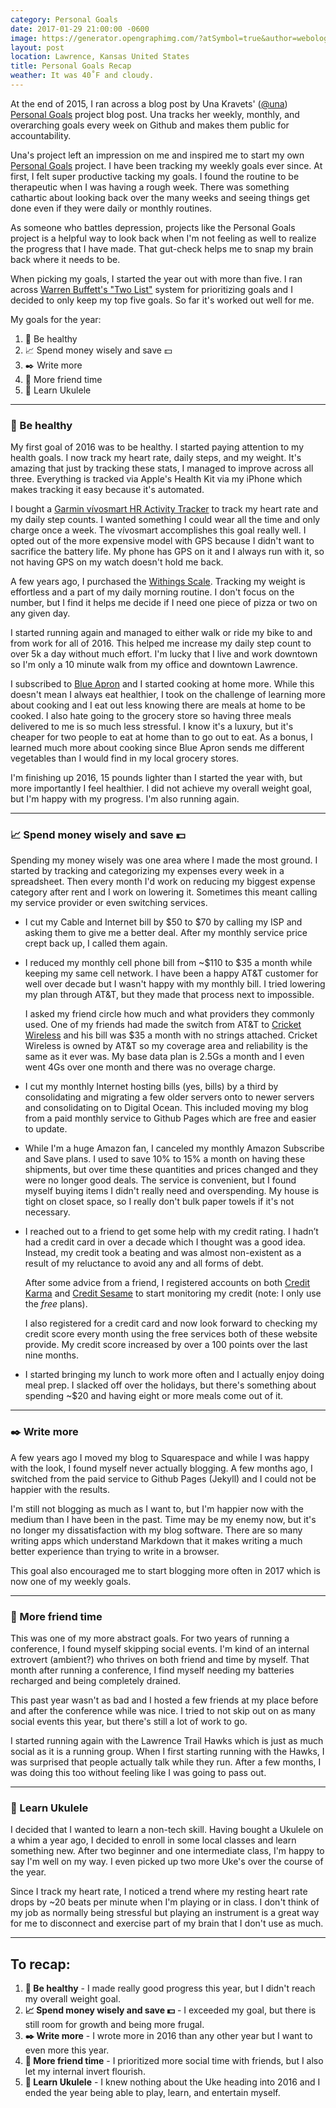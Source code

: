 ```yaml
---
category: Personal Goals
date: 2017-01-29 21:00:00 -0600
image: https://generator.opengraphimg.com/?atSymbol=true&author=webology&authorSize=text-2xl&tags=&title=Personal+Goals+Recap
layout: post
location: Lawrence, Kansas United States
title: Personal Goals Recap
weather: It was 40˚F and cloudy.
---
```


At the end of 2015, I ran across a blog post by Una Kravets' ([@una](https://twitter.com/una)) [Personal Goals](http://una.im/personal-goals-guide/#💁) project blog post. Una tracks her weekly, monthly, and overarching goals every week on Github and makes them public for accountability. 

Una's project left an impression on me and inspired me to start my own [Personal Goals](https://github.com/jefftriplett/personal-goals) project. I have been tracking my weekly goals ever since. At first, I felt super productive tacking my goals. I found the routine to be therapeutic when I was having a rough week. There was something cathartic about looking back over the many weeks and seeing things get done even if they were daily or monthly routines. 

As someone who battles depression, projects like the Personal Goals project is a helpful way to look back when I'm not feeling as well to realize the progress that I have made. That gut-check helps me to snap my brain back where it needs to be. 

When picking my goals, I started the year out with more than five. I ran across [Warren Buffett's "Two List"](http://lifehacker.com/prioritize-your-goals-with-warren-buffetts-two-list-sys-1639146039) system for prioritizing goals and I decided to only keep my top five goals. So far it's worked out well for me.

My goals for the year:

1. :muscle: Be healthy
1. :chart_with_upwards_trend: Spend money wisely and save :dollar:
1. :black_nib: Write more
1. :speech_balloon: More friend time
1. :guitar: Learn Ukulele

---

### :muscle: Be healthy

My first goal of 2016 was to be healthy. I started paying attention to my health goals. I now track my heart rate, daily steps, and my weight. It's amazing that just by tracking these stats, I managed to improve across all three. Everything is tracked via Apple's Health Kit via my iPhone which makes tracking it easy because it's automated.

I bought a [Garmin vívosmart HR Activity Tracker](https://www.amazon.com/gp/product/B0177V0H7K/?tag={{site.amazon_affiliate_id}}) to track my heart rate and my daily step counts. I wanted something I could wear all the time and only charge once a week. The vívosmart accomplishes this goal really well. I opted out of the more expensive model with GPS because I didn't want to sacrifice the battery life. My phone has GPS on it and I always run with it, so not having GPS on my watch doesn't hold me back.

A few years ago, I purchased the [Withings Scale](https://www.amazon.com/Withings-Body-Composition-Wi-Fi-Scale/dp/B01F3LJ2RW/?tag={{site.amazon_affiliate_id}}). Tracking my weight is effortless and a part of my daily morning routine. I don't focus on the number, but I find it helps me decide if I need one piece of pizza or two on any given day.

I started running again and managed to either walk or ride my bike to and from work for all of 2016. This helped me increase my daily step count to over 5k a day without much effort. I'm lucky that I live and work downtown so I'm only a 10 minute walk from my office and downtown Lawrence.

I subscribed to [Blue Apron](https://www.blueapron.com/account) and I started cooking at home more. While this doesn't mean I always eat healthier, I took on the challenge of learning more about cooking and I eat out less knowing there are meals at home to be cooked. I also hate going to the grocery store so having three meals delivered to me is so much less stressful. I know it's a luxury, but it's cheaper for two people to eat at home than to go out to eat. As a bonus, I learned much more about cooking since Blue Apron sends me different vegetables than I would find in my local grocery stores.

I'm finishing up 2016, 15 pounds lighter than I started the year with, but more importantly I feel healthier. I did not achieve my overall weight goal, but I'm happy with my progress. I'm also running again.

---

### :chart_with_upwards_trend: Spend money wisely and save :dollar:

Spending my money wisely was one area where I made the most ground. I started by tracking and categorizing my expenses every week in a spreadsheet. Then every month I'd work on reducing my biggest expense category after rent and I work on lowering it. Sometimes this meant calling my service provider or even switching services. 

- I cut my Cable and Internet bill by $50 to $70 by calling my ISP and asking them to give me a better deal. After my monthly service price crept back up, I called them again. 

- I reduced my monthly cell phone bill from ~$110 to $35 a month while keeping my same cell network. I have been a happy AT&T customer for well over decade but I wasn't happy with my monthly bill. I tried lowering my plan through AT&T, but they made that process next to impossible.

  I asked my friend circle how much and what providers they commonly used. One of my friends had made the switch from AT&T to [Cricket Wireless](https://refer.cricketwireless.com/8vPd0Sc) and his bill was $35 a month with no strings attached. Cricket Wireless is owned by AT&T so my coverage area and reliability is the same as it ever was. My base data plan is 2.5Gs a month and I even went 4Gs over one month and there was no overage charge. 

- I cut my monthly Internet hosting bills (yes, bills) by a third by consolidating and migrating a few older servers onto to newer servers and consolidating on to Digital Ocean. This included moving my blog from a paid monthly service to Github Pages which are free and easier to update.

- While I'm a huge Amazon fan, I canceled my monthly Amazon Subscribe and Save plans. I used to save 10% to 15% a month on having these shipments, but over time these quantities and prices changed and they were no longer good deals. The service is convenient, but I found myself buying items I didn't really need and overspending. My house is tight on closet space, so I really don't bulk paper towels if it's not necessary.

- I reached out to a friend to get some help with my credit rating. I hadn’t had a credit card in over a decade which I thought was a good idea. Instead, my credit took a beating and was almost non-existent as a result of my reluctance to avoid any and all forms of debt.

  After some advice from a friend, I registered accounts on both [Credit Karma](https://www.creditkarma.com) and [Credit Sesame](https://www.creditsesame.com/) to start monitoring my credit (note: I only use the *free* plans). 

  I also registered for a credit card and now look forward to checking my credit score every month using the free services both of these website provide. My credit score increased by over a 100 points over the last nine months.

- I started bringing my lunch to work more often and I actually enjoy doing meal prep. I slacked off over the holidays, but there's something about spending ~$20 and having eight or more meals come out of it.

---

### :black_nib: Write more

A few years ago I moved my blog to Squarespace and while I was happy with the look, I found myself never actually blogging. A few months ago, I switched from the paid service to Github Pages (Jekyll) and I could not be happier with the results.

I'm still not blogging as much as I want to, but I'm happier now with the medium than I have been in the past. Time may be my enemy now, but it's no longer my dissatisfaction with my blog software. There are so many writing apps which understand Markdown that it makes writing a much better experience than trying to write in a browser.

This goal also encouraged me to start blogging more often in 2017 which is now one of my weekly goals.

---

### :speech_balloon: More friend time

This was one of my more abstract goals. For two years of running a conference, I found myself skipping social events. I'm kind of an internal extrovert (ambient?) who thrives on both friend and time by myself. That month after running a conference, I find myself needing my batteries recharged and being completely drained. 

This past year wasn't as bad and I hosted a few friends at my place before and after the conference while was nice. I tried to not skip out on as many social events this year, but there's still a lot of work to go.

I started running again with the Lawrence Trail Hawks which is just as much social as it is a running group. When I first starting running with the Hawks, I was surprised that people actually talk while they run. After a few months, I was doing this too without feeling like I was going to pass out.

---

### :guitar: Learn Ukulele

I decided that I wanted to learn a non-tech skill. Having bought a Ukulele on a whim a year ago, I decided to enroll in some local classes and learn something new. After two beginner and one intermediate class, I'm happy to say I'm well on my way. I even picked up two more Uke's over the course of the year.

Since I track my heart rate, I noticed a trend where my resting heart rate drops by ~20 beats per minute when I'm playing or in class. I don't think of my job as normally being stressful but playing an instrument is a great way for me to disconnect and exercise part of my brain that I don't use as much.

---

## To recap:

1. **:muscle: Be healthy** - I made really good progress this year, but I didn't reach my overall weight goal.
1. **:chart_with_upwards_trend: Spend money wisely and save :dollar:** - I exceeded my goal, but there is still room for growth and being more frugal.
1. **:black_nib: Write more** - I wrote more in 2016 than any other year but I want to even more this year.
1. **:speech_balloon: More friend time** - I prioritized more social time with friends, but I also let my internal invert flourish.
1. **:guitar: Learn Ukulele** - I knew nothing about the Uke heading into 2016 and I ended the year being able to play, learn, and entertain myself.
